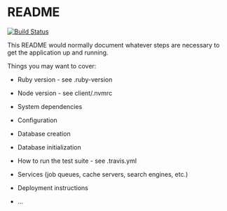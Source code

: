 # README

[![Build Status](https://travis-ci.com/tall-dan/wedding-website.svg?branch=master)](https://travis-ci.com/tall-dan/wedding-website)

This README would normally document whatever steps are necessary to get the
application up and running.

Things you may want to cover:

* Ruby version - see .ruby-version

* Node version - see client/.nvmrc

* System dependencies

* Configuration

* Database creation

* Database initialization

* How to run the test suite - see .travis.yml

* Services (job queues, cache servers, search engines, etc.)

* Deployment instructions

* ...
